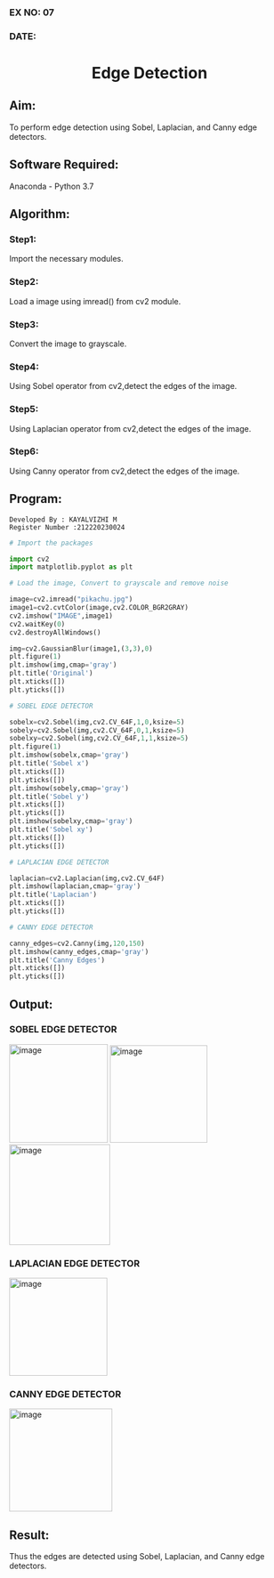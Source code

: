 ### EX NO: 07
### DATE:
# <p align="center">Edge Detection</p>
## Aim:
To perform edge detection using Sobel, Laplacian, and Canny edge detectors.

## Software Required:
Anaconda - Python 3.7

## Algorithm:
### Step1:
Import the necessary modules.
### Step2:
Load a image using imread() from cv2 module.

### Step3:
Convert the image to grayscale.

### Step4:
Using Sobel operator from cv2,detect the edges of the image.

### Step5:
Using Laplacian operator from cv2,detect the edges of the image.

### Step6:
Using Canny operator from cv2,detect the edges of the image.
 
## Program:
```
Developed By : KAYALVIZHI M
Register Number :212220230024
```
``` Python
# Import the packages

import cv2
import matplotlib.pyplot as plt

# Load the image, Convert to grayscale and remove noise

image=cv2.imread("pikachu.jpg")
image1=cv2.cvtColor(image,cv2.COLOR_BGR2GRAY)
cv2.imshow("IMAGE",image1)
cv2.waitKey(0)
cv2.destroyAllWindows()

img=cv2.GaussianBlur(image1,(3,3),0)
plt.figure(1)
plt.imshow(img,cmap='gray')
plt.title('Original')
plt.xticks([])
plt.yticks([])

# SOBEL EDGE DETECTOR

sobelx=cv2.Sobel(img,cv2.CV_64F,1,0,ksize=5)
sobely=cv2.Sobel(img,cv2.CV_64F,0,1,ksize=5)
sobelxy=cv2.Sobel(img,cv2.CV_64F,1,1,ksize=5)
plt.figure(1)
plt.imshow(sobelx,cmap='gray')
plt.title('Sobel x')
plt.xticks([])
plt.yticks([])
plt.imshow(sobely,cmap='gray')
plt.title('Sobel y')
plt.xticks([])
plt.yticks([])
plt.imshow(sobelxy,cmap='gray')
plt.title('Sobel xy')
plt.xticks([])
plt.yticks([])

# LAPLACIAN EDGE DETECTOR

laplacian=cv2.Laplacian(img,cv2.CV_64F)
plt.imshow(laplacian,cmap='gray')
plt.title('Laplacian')
plt.xticks([])
plt.yticks([])

# CANNY EDGE DETECTOR

canny_edges=cv2.Canny(img,120,150)
plt.imshow(canny_edges,cmap='gray')
plt.title('Canny Edges')
plt.xticks([])
plt.yticks([])
```
## Output:
### SOBEL EDGE DETECTOR

<img width="177" alt="image" src="https://user-images.githubusercontent.com/75413726/168777309-978e7e01-2232-42d0-9581-e4a4d23f05a4.png">

<img width="175" alt="image" src="https://user-images.githubusercontent.com/75413726/168777383-d6cfcd47-8c9b-43a4-a6c1-b795e1e9800e.png">

<img width="181" alt="image" src="https://user-images.githubusercontent.com/75413726/168777485-77c6a645-eb91-4c7b-9e00-b8ba9b380412.png">

### LAPLACIAN EDGE DETECTOR

<img width="176" alt="image" src="https://user-images.githubusercontent.com/75413726/168777556-0a7d3f30-f2bd-49eb-92f1-087cfb91232a.png">

### CANNY EDGE DETECTOR

<img width="185" alt="image" src="https://user-images.githubusercontent.com/75413726/168777666-96391f0d-87d9-44a0-9cab-b4989ed2a76d.png">


## Result:
Thus the edges are detected using Sobel, Laplacian, and Canny edge detectors.

